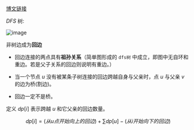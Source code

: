 [博文链接](https://blog.csdn.net/weixin_43848437/article/details/105133155?ops_request_misc=%257B%2522request%255Fid%2522%253A%2522166268926716800182110200%2522%252C%2522scm%2522%253A%252220140713.130102334..%2522%257D&request_id=166268926716800182110200&biz_id=0&utm_medium=distribute.pc_search_result.none-task-blog-2~all~sobaiduend~default-1-105133155-null-null.142%5Ev47%5Epc_rank_34_default_2,201%5Ev3%5Econtrol_2&utm_term=dfs%E6%A0%91&spm=1018.2226.3001.4187)


$`DFS`$ 树:

![image](https://github.com/Sheepsheep1420/my_ACM/assets/97673966/eeb500e2-e67f-4a32-8db9-fe277115796f)


非树边成为**回边**

- 回边连接的两点具有**祖孙关系**（简单图形成的 `dfs树` 中成立，即图中无自环和重边。若是父子关系的回边则说明有重边。）

- 当一个节点 $`u`$ 没有被某条子树连接的回边跨越自身与父亲时，点 $`u`$ 与父亲 $`v`$ 的边为桥(割边)。

- 回边一定不是桥。

定义 $`dp[i]`$ 表示跨越 $u$ 和它父亲的回边数量。

```math
dp[i] = (从 u 点开始向上的回边) + \sum{dp[u]} - (从 i 开始向下的回边) 
```
